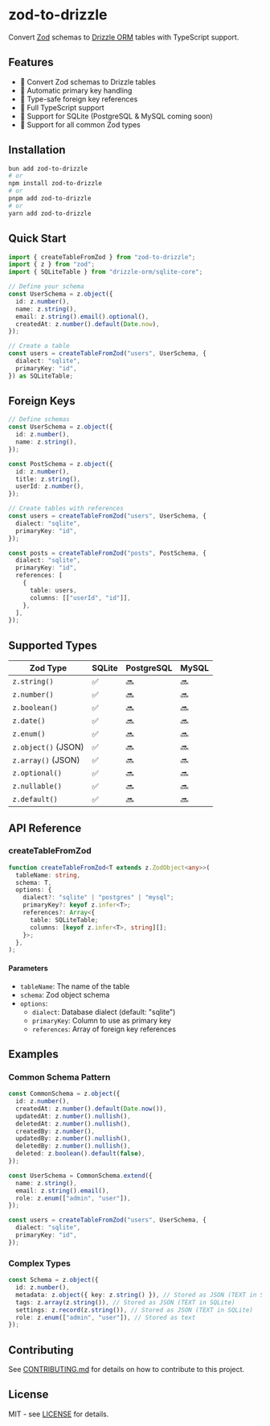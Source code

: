 # zod-to-drizzle

Convert [Zod](https://zod.dev) schemas to [Drizzle ORM](https://orm.drizzle.team) tables with TypeScript support.

## Features

- 🚀 Convert Zod schemas to Drizzle tables
- 🔑 Automatic primary key handling
- 🔗 Type-safe foreign key references
- 📝 Full TypeScript support
- 🎯 Support for SQLite (PostgreSQL & MySQL coming soon)
- 🎨 Support for all common Zod types

## Installation

```bash
bun add zod-to-drizzle
# or
npm install zod-to-drizzle
# or
pnpm add zod-to-drizzle
# or
yarn add zod-to-drizzle
```

## Quick Start

```typescript
import { createTableFromZod } from "zod-to-drizzle";
import { z } from "zod";
import { SQLiteTable } from "drizzle-orm/sqlite-core";

// Define your schema
const UserSchema = z.object({
  id: z.number(),
  name: z.string(),
  email: z.string().email().optional(),
  createdAt: z.number().default(Date.now),
});

// Create a table
const users = createTableFromZod("users", UserSchema, {
  dialect: "sqlite",
  primaryKey: "id",
}) as SQLiteTable;
```

## Foreign Keys

```typescript
// Define schemas
const UserSchema = z.object({
  id: z.number(),
  name: z.string(),
});

const PostSchema = z.object({
  id: z.number(),
  title: z.string(),
  userId: z.number(),
});

// Create tables with references
const users = createTableFromZod("users", UserSchema, {
  dialect: "sqlite",
  primaryKey: "id",
});

const posts = createTableFromZod("posts", PostSchema, {
  dialect: "sqlite",
  primaryKey: "id",
  references: [
    {
      table: users,
      columns: [["userId", "id"]],
    },
  ],
});
```

## Supported Types

| Zod Type            | SQLite | PostgreSQL | MySQL |
| ------------------- | ------ | ---------- | ----- |
| `z.string()`        | ✅     | 🔜         | 🔜    |
| `z.number()`        | ✅     | 🔜         | 🔜    |
| `z.boolean()`       | ✅     | 🔜         | 🔜    |
| `z.date()`          | ✅     | 🔜         | 🔜    |
| `z.enum()`          | ✅     | 🔜         | 🔜    |
| `z.object()` (JSON) | ✅     | 🔜         | 🔜    |
| `z.array()` (JSON)  | ✅     | 🔜         | 🔜    |
| `z.optional()`      | ✅     | 🔜         | 🔜    |
| `z.nullable()`      | ✅     | 🔜         | 🔜    |
| `z.default()`       | ✅     | 🔜         | 🔜    |

## API Reference

### createTableFromZod

```typescript
function createTableFromZod<T extends z.ZodObject<any>>(
  tableName: string,
  schema: T,
  options: {
    dialect?: "sqlite" | "postgres" | "mysql";
    primaryKey?: keyof z.infer<T>;
    references?: Array<{
      table: SQLiteTable;
      columns: [keyof z.infer<T>, string][];
    }>;
  },
);
```

#### Parameters

- `tableName`: The name of the table
- `schema`: Zod object schema
- `options`:
  - `dialect`: Database dialect (default: "sqlite")
  - `primaryKey`: Column to use as primary key
  - `references`: Array of foreign key references

## Examples

### Common Schema Pattern

```typescript
const CommonSchema = z.object({
  id: z.number(),
  createdAt: z.number().default(Date.now()),
  updatedAt: z.number().nullish(),
  deletedAt: z.number().nullish(),
  createdBy: z.number(),
  updatedBy: z.number().nullish(),
  deletedBy: z.number().nullish(),
  deleted: z.boolean().default(false),
});

const UserSchema = CommonSchema.extend({
  name: z.string(),
  email: z.string().email(),
  role: z.enum(["admin", "user"]),
});

const users = createTableFromZod("users", UserSchema, {
  dialect: "sqlite",
  primaryKey: "id",
});
```

### Complex Types

```typescript
const Schema = z.object({
  id: z.number(),
  metadata: z.object({ key: z.string() }), // Stored as JSON (TEXT in SQLite)
  tags: z.array(z.string()), // Stored as JSON (TEXT in SQLite)
  settings: z.record(z.string()), // Stored as JSON (TEXT in SQLite)
  role: z.enum(["admin", "user"]), // Stored as text
});
```

## Contributing

See [CONTRIBUTING.md](CONTRIBUTING.md) for details on how to contribute to this project.

## License

MIT - see [LICENSE](LICENSE) for details.
